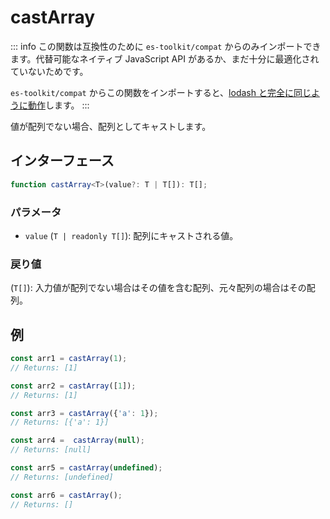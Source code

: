 # castArray

::: info
この関数は互換性のために `es-toolkit/compat` からのみインポートできます。代替可能なネイティブ JavaScript API があるか、まだ十分に最適化されていないためです。

`es-toolkit/compat` からこの関数をインポートすると、[lodash と完全に同じように動作](../../../compatibility.md)します。
:::

値が配列でない場合、配列としてキャストします。

## インターフェース

```typescript
function castArray<T>(value?: T | T[]): T[];
```

### パラメータ

- `value` (`T | readonly T[]`): 配列にキャストされる値。

### 戻り値

(`T[]`): 入力値が配列でない場合はその値を含む配列、元々配列の場合はその配列。

## 例

```typescript
const arr1 = castArray(1);
// Returns: [1]

const arr2 = castArray([1]);
// Returns: [1]

const arr3 = castArray({'a': 1});
// Returns: [{'a': 1}]

const arr4 =  castArray(null);
// Returns: [null]

const arr5 = castArray(undefined);
// Returns: [undefined]

const arr6 = castArray();
// Returns: []
```